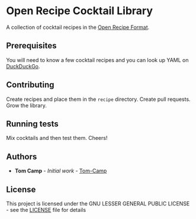 # Open Recipe Cocktail Library

A collection of cocktail recipes in the [Open Recipe Format](https://open-recipe-format.readthedocs.io/en/latest/index.html).

## Prerequisites

You will need to know a few cocktail recipes and you can look up YAML on [DuckDuckGo](https://duckduckgo.com/?q=yaml&t=h_&ia=web).

## Contributing

Create recipes and place them in the `recipe` directory. Create pull requests. Grow the library.

## Running tests

Mix cocktails and then test them. Cheers!

## Authors

* **Tom Camp** - *Initial work* - [Tom-Camp](https://github.com/Tom-Camp)

## License

This project is licensed under the GNU LESSER GENERAL PUBLIC LICENSE - see the [LICENSE](LICENSE) file for details
